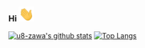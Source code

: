 ### Hi <img src="https://raw.githubusercontent.com/u8-zawa/u8-zawa/main/icons/wave.gif" width="30px">

[![u8-zawa's github stats](https://github-readme-stats.vercel.app/api?username=u8-zawa&show_icons=true&hide=issues,contribs)](https://github.com/anuraghazra/github-readme-stats)
[![Top Langs](https://github-readme-stats.vercel.app/api/top-langs/?username=u8-zawa&layout=compact)](https://github.com/anuraghazra/github-readme-stats)

<!--
**u8-zawa/u8-zawa** is a ✨ _special_ ✨ repository because its `README.md` (this file) appears on your GitHub profile.

Here are some ideas to get you started:

- 🔭 I’m currently working on ...
- 🌱 I’m currently learning ...
- 👯 I’m looking to collaborate on ...
- 🤔 I’m looking for help with ...
- 💬 Ask me about ...
- 📫 How to reach me: ...
- 😄 Pronouns: ...
- ⚡ Fun fact: ...
-->
